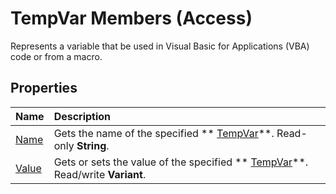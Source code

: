 
# TempVar Members (Access)
Represents a variable that be used in Visual Basic for Applications (VBA) code or from a macro. 

## Properties



|**Name**|**Description**|
|:-----|:-----|
| [Name](ce0983ec-1f12-d60e-4bfd-3960b5c10316.md)|Gets the name of the specified  ** [TempVar](4a0429e6-bcfa-7a8b-7030-6e88c2f1a71d.md)**. Read-only  **String**.|
| [Value](3bb66c34-2975-451e-6634-c23977753cb5.md)|Gets or sets the value of the specified  ** [TempVar](4a0429e6-bcfa-7a8b-7030-6e88c2f1a71d.md)**. Read/write  **Variant**.|
